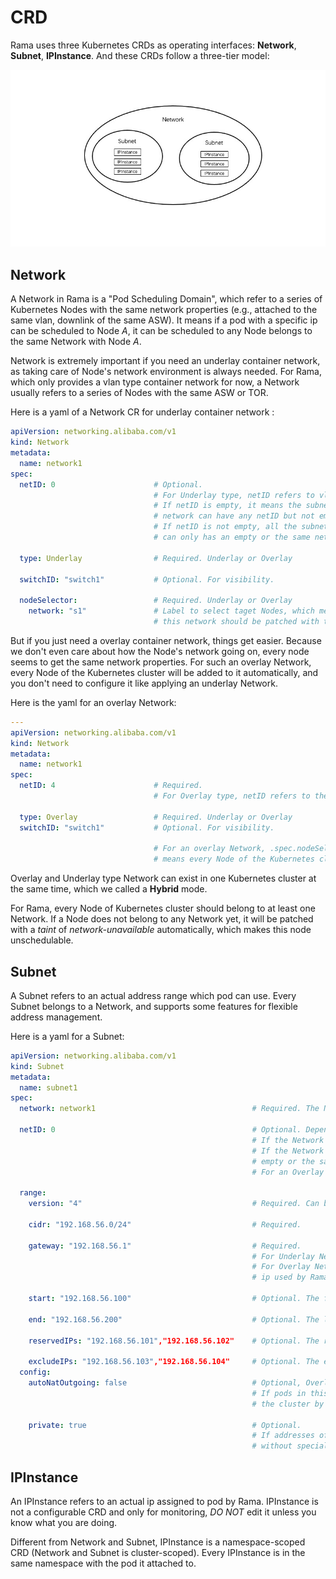 # CRD

Rama uses three Kubernetes CRDs as operating interfaces: **Network**, **Subnet**, **IPInstance**. And these CRDs follow
a three-tier model:

![crd-model](images/crd-model.jpg)

## Network

A Network in Rama is a "Pod Scheduling Domain", which refer to a series of Kubernetes Nodes with the same network
properties (e.g., attached to the same vlan, downlink of the same ASW). It means if a pod with a specific ip can be
scheduled to Node *A*, it can be scheduled to any Node belongs to the same Network with Node *A*.

Network is extremely important if you need an underlay container network, as taking care of Node's network environment
is always needed. For Rama, which only provides a vlan type container network for now, a Network usually refers to a
series of Nodes with the same ASW or TOR.

Here is a yaml of a Network CR for underlay container network :

```yaml
apiVersion: networking.alibaba.com/v1
kind: Network
metadata:
  name: network1
spec:
  netID: 0                      # Optional.
                                # For Underlay type, netID refers to vlan id and can be empty.
                                # If netID is empty, it means the subnets belong to this 
                                # network can have any netID but not empty. 
                                # If netID is not empty, all the subnets belong to this network
                                # can only has an empty or the same netID. 
                                
  type: Underlay                # Required. Underlay or Overlay
  
  switchID: "switch1"           # Optional. For visibility.
  
  nodeSelector:                 # Required. Underlay or Overlay
    network: "s1"               # Label to select taget Nodes, which means every node blongs to 
                                # this network should be patched with this label.
```

But if you just need a overlay container network, things get easier. Because we don't even care about how the Node's
network going on,  every node seems to get the same network properties. For such an overlay Network, every Node of the
Kubernetes cluster will be added to it automatically, and you don't need to configure it like applying an underlay
Network.

Here is the yaml for an overlay Network:

```yaml
---
apiVersion: networking.alibaba.com/v1
kind: Network
metadata:
  name: network1
spec:
  netID: 4                      # Required. 
                                # For Overlay type, netID refers to the tunnel id which used by vxlan
                                
  type: Overlay                 # Required. Underlay or Overlay
  switchID: "switch1"           # Optional. For visibility.
  
                                # For an overlay Network, .spec.nodeSelector need not to be set, which
                                # means every Node of the Kubernetes cluster wiil be added to it automatically.
```

Overlay and Underlay type Network can exist in one Kubernetes cluster at the same time, which we called a **Hybrid** mode.

For Rama, every Node of Kubernetes cluster should belong to at least one Network. If a Node does not belong to any
Network yet, it will be patched with a *taint* of *network-unavailable* automatically, which makes this node unschedulable.

## Subnet

A Subnet refers to an actual address range which pod can use. Every Subnet belongs to a Network, and supports some
features for flexible address management.

Here is a yaml for a Subnet:

```yaml
apiVersion: networking.alibaba.com/v1
kind: Subnet            
metadata:
  name: subnet1                 
spec:
  network: network1                                   # Required. The Network which this Subnet belongs to.
                               
  netID: 0                                            # Optional. Depends on the Network's configuration.
                                                      # If the Network's netID is emply, it should not be empty.
                                                      # If the Network's netID is not empty, it can only be
                                                      # empty or the same netID of Network.
                                                      # For an Overlay Network, this field must be empty.
                                                      
  range:
    version: "4"                                      # Required. Can be "4" or "6", for ipv4 or ipv6.
    
    cidr: "192.168.56.0/24"                           # Required.
    
    gateway: "192.168.56.1"                           # Required. 
                                                      # For Underlay Network, it refers to ASW gateway ip. 
                                                      # For Overlay Network, it refers to a virtual gateway 
                                                      # ip used by Rama.
                                
    start: "192.168.56.100"                           # Optional. The first usable ip of cidr.
    
    end: "192.168.56.200"                             # Optional. The last usable ip of cidr.
    
    reservedIPs: "192.168.56.101","192.168.56.102"    # Optional. The reserved ips for later assignment.
    
    excludeIPs: "192.168.56.103","192.168.56.104"     # Optional. The exclued ips for unusable. 
  config:
    autoNatOutgoing: false                            # Optional, Overlay Network only. 
                                                      # If pods in this sunbet can access to addresses outside 
                                                      # the cluster by NAT.
    
    private: true                                     # Optional. 
                                                      # If addresses of the subnet can be allocated to pod
                                                      # without special assignment.
```

## IPInstance

An IPInstance refers to an actual ip assigned to pod by Rama. IPInstance is not a configurable CRD and only for
monitoring, *DO NOT* edit it unless you know what you are doing.

Different from Network and Subnet, IPInstance is a namespace-scoped CRD (Network and Subnet is cluster-scoped).
Every IPInstance is in the same namespace with the pod it attached to.

